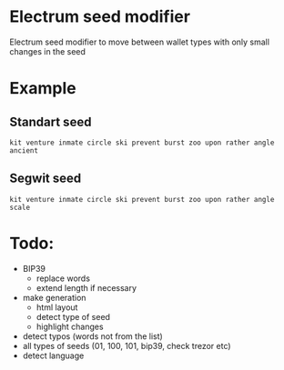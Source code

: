 # Electrum seed modifier

Electrum seed modifier to move between wallet types with only small changes in the seed

# Example

## Standart seed

```
kit venture inmate circle ski prevent burst zoo upon rather angle ancient
```

## Segwit seed

```
kit venture inmate circle ski prevent burst zoo upon rather angle scale
```

# Todo:

- BIP39
  - replace words
  - extend length if necessary
- make generation
  - html layout
  - detect type of seed
  - highlight changes
- detect typos (words not from the list)
- all types of seeds (01, 100, 101, bip39, check trezor etc)
- detect language
